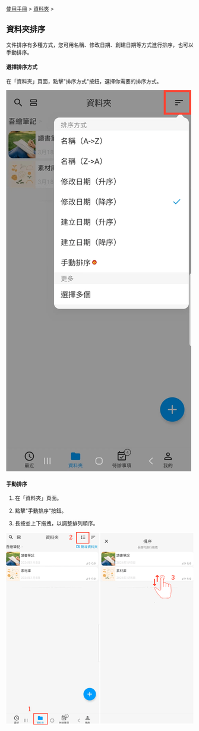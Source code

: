 [使用手冊](/dragonnest/drawnote/manual/zh-tw) > [資料夾](/dragonnest/drawnote/manual/zh-tw/folder) >

資料夾排序
---
文件排序有多種方式，您可用名稱、修改日期、創建日期等方式進行排序，也可以手動排序。

#### 選擇排序方式
在「資料夾」頁面，點擊"排序方式"按鈕，選擇你需要的排序方式。

![](imgs/sort_folders1.png)

#### 手動排序
1. 在「資料夾」頁面。

2. 點擊"手動排序"按鈕。

3. 長按並上下拖拽，以調整排列順序。

![](imgs/sort_folders2.png)
